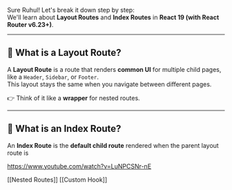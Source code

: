 Sure Ruhul! Let's break it down step by step:  
We'll learn about **Layout Routes** and **Index Routes** in **React 19 (with React Router v6.23+)**.

---

## 🔶 What is a **Layout Route**?

A **Layout Route** is a route that renders **common UI** for multiple child pages, like a `Header`, `Sidebar`, or `Footer`.  
This layout stays the same when you navigate between different pages.

👉 Think of it like a **wrapper** for nested routes.

---

## 🔶 What is an **Index Route**?

An **Index Route** is the **default child route** rendered when the parent layout route is


https://www.youtube.com/watch?v=LuNPCSNr-nE

[[Nested Routes]]
[[Custom Hook]]
